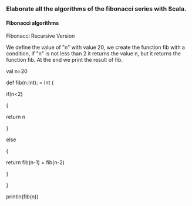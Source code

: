 ### Elaborate all the algorithms of the fibonacci series with Scala.

#### Fibonacci algorithms

Fibonacci Recursive Version


We define the value of "n" with value 20, we create the function fib with a condition, if "n" is not less than 2 it returns the value n, but it returns the function fib. 
At the end we print the result of fib.

val n=20

def fib(n:Int): = Int {

  if(n<2)
  
 {
 
  return n
  
 }
 
  else
  
 {
 
 return fib(n-1) + fib(n-2)
 
 }
 
}

println(fib(n))
